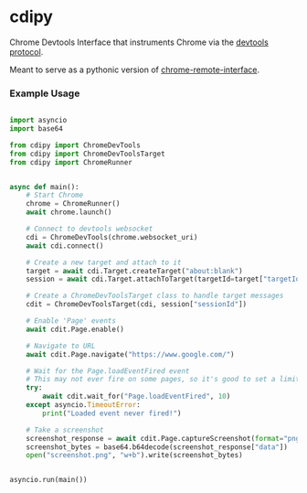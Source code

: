 # cdipy
Chrome Devtools Interface that instruments Chrome via the [devtools protocol](https://github.com/ChromeDevTools/devtools-protocol).

Meant to serve as a pythonic version of [chrome-remote-interface](https://github.com/cyrus-and/chrome-remote-interface).

### Example Usage
```python

import asyncio
import base64

from cdipy import ChromeDevTools
from cdipy import ChromeDevToolsTarget
from cdipy import ChromeRunner


async def main():
    # Start Chrome
    chrome = ChromeRunner()
    await chrome.launch()

    # Connect to devtools websocket
    cdi = ChromeDevTools(chrome.websocket_uri)
    await cdi.connect()

    # Create a new target and attach to it
    target = await cdi.Target.createTarget("about:blank")
    session = await cdi.Target.attachToTarget(targetId=target["targetId"])

    # Create a ChromeDevToolsTarget class to handle target messages
    cdit = ChromeDevToolsTarget(cdi, session["sessionId"])

    # Enable 'Page' events
    await cdit.Page.enable()

    # Navigate to URL
    await cdit.Page.navigate("https://www.google.com/")

    # Wait for the Page.loadEventFired event
    # This may not ever fire on some pages, so it's good to set a limit
    try:
        await cdit.wait_for("Page.loadEventFired", 10)
    except asyncio.TimeoutError:
        print("Loaded event never fired!")

    # Take a screenshot
    screenshot_response = await cdit.Page.captureScreenshot(format="png")
    screenshot_bytes = base64.b64decode(screenshot_response["data"])
    open("screenshot.png", "w+b").write(screenshot_bytes)


asyncio.run(main())

```
